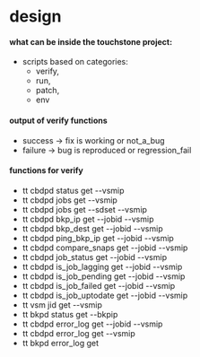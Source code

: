 # design

#### what can be inside the touchstone project:
- scripts based on categories:
  - verify, 
  - run, 
  - patch, 
  - env

#### output of verify functions
- success -> fix is working or not_a_bug
- failure -> bug is reproduced or regression_fail

#### functions for verify
- tt cbdpd status get --vsmip
- tt cbdpd jobs get --vsmip
- tt cbdpd jobs get --sdset --vsmip
- tt cbdpd bkp_ip get --jobid --vsmip
- tt cbdpd bkp_dest get --jobid --vsmip
- tt cbdpd ping_bkp_ip get --jobid --vsmip
- tt cbdpd compare_snaps get --jobid --vsmip
- tt cbdpd job_status get --jobid --vsmip
- tt cbdpd is_job_lagging get --jobid --vsmip
- tt cbdpd is_job_pending get --jobid --vsmip
- tt cbdpd is_job_failed get --jobid --vsmip
- tt cbdpd is_job_uptodate get --jobid --vsmip
- tt vsm jid get --vsmip
- tt bkpd status get --bkpip
- tt cbdpd error_log get --jobid --vsmip
- tt cbdpd error_log get --vsmip
- tt bkpd error_log get
